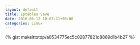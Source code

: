 ```yaml
---
layout: default                                                                                                              
title: Iptables Save                                                                                                                       
date: 2016-06-12 10:03:11+00:00                                                                                                                        
categories: Linux                                                                                                                
---                                                                                                                              
```


{% gist makeittotop/a0534775ec5c02877821d8869d1b4b27 %}                                                                                                           


